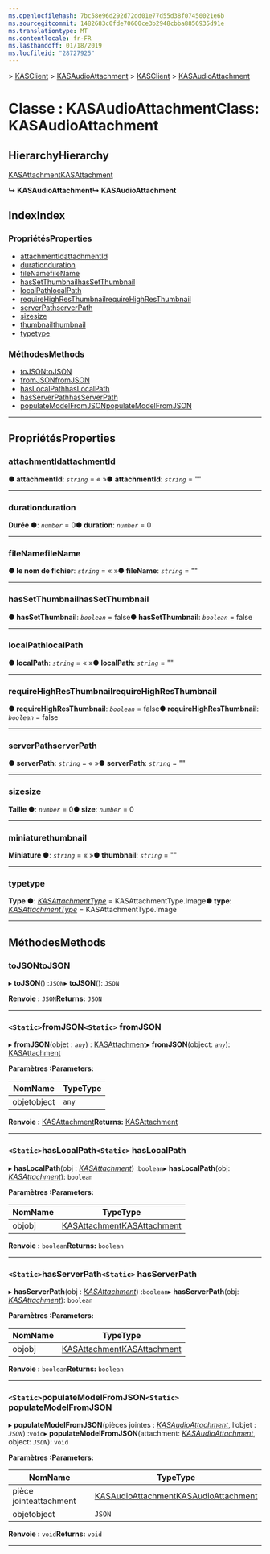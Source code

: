 ```yaml
---
ms.openlocfilehash: 7bc58e96d292d72dd01e77d55d38f07450021e6b
ms.sourcegitcommit: 1482683c0fde70600ce3b2948cbba8856935d91e
ms.translationtype: MT
ms.contentlocale: fr-FR
ms.lasthandoff: 01/18/2019
ms.locfileid: "28727925"
---
```

<span data-ttu-id="43247-101">[](../README.md) > [KASClient](../modules/kasclient.md) > [KASAudioAttachment](../classes/kasclient.kasaudioattachment.md)</span><span class="sxs-lookup"><span data-stu-id="43247-101">[](../README.md) > [KASClient](../modules/kasclient.md) > [KASAudioAttachment](../classes/kasclient.kasaudioattachment.md)</span></span>

# <a name="class-kasaudioattachment"></a><span data-ttu-id="43247-102">Classe : KASAudioAttachment</span><span class="sxs-lookup"><span data-stu-id="43247-102">Class: KASAudioAttachment</span></span>

## <a name="hierarchy"></a><span data-ttu-id="43247-103">Hierarchy</span><span class="sxs-lookup"><span data-stu-id="43247-103">Hierarchy</span></span>

 [<span data-ttu-id="43247-104">KASAttachment</span><span class="sxs-lookup"><span data-stu-id="43247-104">KASAttachment</span></span>](kasclient.kasattachment.md)

<span data-ttu-id="43247-105">**↳ KASAudioAttachment**</span><span class="sxs-lookup"><span data-stu-id="43247-105">**↳ KASAudioAttachment**</span></span>

## <a name="index"></a><span data-ttu-id="43247-106">Index</span><span class="sxs-lookup"><span data-stu-id="43247-106">Index</span></span>

### <a name="properties"></a><span data-ttu-id="43247-107">Propriétés</span><span class="sxs-lookup"><span data-stu-id="43247-107">Properties</span></span>

* [<span data-ttu-id="43247-108">attachmentId</span><span class="sxs-lookup"><span data-stu-id="43247-108">attachmentId</span></span>](kasclient.kasaudioattachment.md#attachmentid)
* [<span data-ttu-id="43247-109">duration</span><span class="sxs-lookup"><span data-stu-id="43247-109">duration</span></span>](kasclient.kasaudioattachment.md#duration)
* [<span data-ttu-id="43247-110">fileName</span><span class="sxs-lookup"><span data-stu-id="43247-110">fileName</span></span>](kasclient.kasaudioattachment.md#filename)
* [<span data-ttu-id="43247-111">hasSetThumbnail</span><span class="sxs-lookup"><span data-stu-id="43247-111">hasSetThumbnail</span></span>](kasclient.kasaudioattachment.md#hassetthumbnail)
* [<span data-ttu-id="43247-112">localPath</span><span class="sxs-lookup"><span data-stu-id="43247-112">localPath</span></span>](kasclient.kasaudioattachment.md#localpath)
* [<span data-ttu-id="43247-113">requireHighResThumbnail</span><span class="sxs-lookup"><span data-stu-id="43247-113">requireHighResThumbnail</span></span>](kasclient.kasaudioattachment.md#requirehighresthumbnail)
* [<span data-ttu-id="43247-114">serverPath</span><span class="sxs-lookup"><span data-stu-id="43247-114">serverPath</span></span>](kasclient.kasaudioattachment.md#serverpath)
* [<span data-ttu-id="43247-115">size</span><span class="sxs-lookup"><span data-stu-id="43247-115">size</span></span>](kasclient.kasaudioattachment.md#size)
* [<span data-ttu-id="43247-116">thumbnail</span><span class="sxs-lookup"><span data-stu-id="43247-116">thumbnail</span></span>](kasclient.kasaudioattachment.md#thumbnail)
* [<span data-ttu-id="43247-117">type</span><span class="sxs-lookup"><span data-stu-id="43247-117">type</span></span>](kasclient.kasaudioattachment.md#type)
### <a name="methods"></a><span data-ttu-id="43247-118">Méthodes</span><span class="sxs-lookup"><span data-stu-id="43247-118">Methods</span></span>

* [<span data-ttu-id="43247-119">toJSON</span><span class="sxs-lookup"><span data-stu-id="43247-119">toJSON</span></span>](kasclient.kasaudioattachment.md#tojson)
* [<span data-ttu-id="43247-120">fromJSON</span><span class="sxs-lookup"><span data-stu-id="43247-120">fromJSON</span></span>](kasclient.kasaudioattachment.md#fromjson)
* [<span data-ttu-id="43247-121">hasLocalPath</span><span class="sxs-lookup"><span data-stu-id="43247-121">hasLocalPath</span></span>](kasclient.kasaudioattachment.md#haslocalpath)
* [<span data-ttu-id="43247-122">hasServerPath</span><span class="sxs-lookup"><span data-stu-id="43247-122">hasServerPath</span></span>](kasclient.kasaudioattachment.md#hasserverpath)
* [<span data-ttu-id="43247-123">populateModelFromJSON</span><span class="sxs-lookup"><span data-stu-id="43247-123">populateModelFromJSON</span></span>](kasclient.kasaudioattachment.md#populatemodelfromjson)

---

## <a name="properties"></a><span data-ttu-id="43247-124">Propriétés</span><span class="sxs-lookup"><span data-stu-id="43247-124">Properties</span></span>

<a id="attachmentid"></a>

###  <a name="attachmentid"></a><span data-ttu-id="43247-125">attachmentId</span><span class="sxs-lookup"><span data-stu-id="43247-125">attachmentId</span></span>

<span data-ttu-id="43247-126">**● attachmentId**: *`string`* = « »</span><span class="sxs-lookup"><span data-stu-id="43247-126">**● attachmentId**: *`string`* = ""</span></span>

___

<a id="duration"></a>

###  <a name="duration"></a><span data-ttu-id="43247-127">duration</span><span class="sxs-lookup"><span data-stu-id="43247-127">duration</span></span>

<span data-ttu-id="43247-128">**Durée ●**: *`number`* = 0</span><span class="sxs-lookup"><span data-stu-id="43247-128">**● duration**: *`number`* = 0</span></span>

___

<a id="filename"></a>

###  <a name="filename"></a><span data-ttu-id="43247-129">fileName</span><span class="sxs-lookup"><span data-stu-id="43247-129">fileName</span></span>

<span data-ttu-id="43247-130">**● le nom de fichier**: *`string`* = « »</span><span class="sxs-lookup"><span data-stu-id="43247-130">**● fileName**: *`string`* = ""</span></span>

___

<a id="hassetthumbnail"></a>

###  <a name="hassetthumbnail"></a><span data-ttu-id="43247-131">hasSetThumbnail</span><span class="sxs-lookup"><span data-stu-id="43247-131">hasSetThumbnail</span></span>

<span data-ttu-id="43247-132">**● hasSetThumbnail**: *`boolean`* = false</span><span class="sxs-lookup"><span data-stu-id="43247-132">**● hasSetThumbnail**: *`boolean`* = false</span></span>

___

<a id="localpath"></a>

###  <a name="localpath"></a><span data-ttu-id="43247-133">localPath</span><span class="sxs-lookup"><span data-stu-id="43247-133">localPath</span></span>

<span data-ttu-id="43247-134">**● localPath**: *`string`* = « »</span><span class="sxs-lookup"><span data-stu-id="43247-134">**● localPath**: *`string`* = ""</span></span>

___

<a id="requirehighresthumbnail"></a>

###  <a name="requirehighresthumbnail"></a><span data-ttu-id="43247-135">requireHighResThumbnail</span><span class="sxs-lookup"><span data-stu-id="43247-135">requireHighResThumbnail</span></span>

<span data-ttu-id="43247-136">**● requireHighResThumbnail**: *`boolean`* = false</span><span class="sxs-lookup"><span data-stu-id="43247-136">**● requireHighResThumbnail**: *`boolean`* = false</span></span>

___

<a id="serverpath"></a>

###  <a name="serverpath"></a><span data-ttu-id="43247-137">serverPath</span><span class="sxs-lookup"><span data-stu-id="43247-137">serverPath</span></span>

<span data-ttu-id="43247-138">**● serverPath**: *`string`* = « »</span><span class="sxs-lookup"><span data-stu-id="43247-138">**● serverPath**: *`string`* = ""</span></span>

___

<a id="size"></a>

###  <a name="size"></a><span data-ttu-id="43247-139">size</span><span class="sxs-lookup"><span data-stu-id="43247-139">size</span></span>

<span data-ttu-id="43247-140">**Taille ●**: *`number`* = 0</span><span class="sxs-lookup"><span data-stu-id="43247-140">**● size**: *`number`* = 0</span></span>

___

<a id="thumbnail"></a>

###  <a name="thumbnail"></a><span data-ttu-id="43247-141">miniature</span><span class="sxs-lookup"><span data-stu-id="43247-141">thumbnail</span></span>

<span data-ttu-id="43247-142">**Miniature ●**: *`string`* = « »</span><span class="sxs-lookup"><span data-stu-id="43247-142">**● thumbnail**: *`string`* = ""</span></span>

___

<a id="type"></a>

###  <a name="type"></a><span data-ttu-id="43247-143">type</span><span class="sxs-lookup"><span data-stu-id="43247-143">type</span></span>

<span data-ttu-id="43247-144">**Type ●**: *[KASAttachmentType](../enums/kasclient.kasattachmenttype.md)* = KASAttachmentType.Image</span><span class="sxs-lookup"><span data-stu-id="43247-144">**● type**: *[KASAttachmentType](../enums/kasclient.kasattachmenttype.md)* =  KASAttachmentType.Image</span></span>

___

## <a name="methods"></a><span data-ttu-id="43247-145">Méthodes</span><span class="sxs-lookup"><span data-stu-id="43247-145">Methods</span></span>

<a id="tojson"></a>

###  <a name="tojson"></a><span data-ttu-id="43247-146">toJSON</span><span class="sxs-lookup"><span data-stu-id="43247-146">toJSON</span></span>

<span data-ttu-id="43247-147">▸ **toJSON**() :`JSON`</span><span class="sxs-lookup"><span data-stu-id="43247-147">▸ **toJSON**(): `JSON`</span></span>

<span data-ttu-id="43247-148">**Renvoie :** `JSON`</span><span class="sxs-lookup"><span data-stu-id="43247-148">**Returns:** `JSON`</span></span>

___

<a id="fromjson"></a>

### <a name="static-fromjson"></a><span data-ttu-id="43247-149">`<Static>`fromJSON</span><span class="sxs-lookup"><span data-stu-id="43247-149">`<Static>` fromJSON</span></span>

<span data-ttu-id="43247-150">▸ **fromJSON**(objet : *`any`*) : [KASAttachment](kasclient.kasattachment.md)</span><span class="sxs-lookup"><span data-stu-id="43247-150">▸ **fromJSON**(object: *`any`*): [KASAttachment](kasclient.kasattachment.md)</span></span>

<span data-ttu-id="43247-151">**Paramètres :**</span><span class="sxs-lookup"><span data-stu-id="43247-151">**Parameters:**</span></span>

| <span data-ttu-id="43247-152">Nom</span><span class="sxs-lookup"><span data-stu-id="43247-152">Name</span></span> | <span data-ttu-id="43247-153">Type</span><span class="sxs-lookup"><span data-stu-id="43247-153">Type</span></span> |
| ------ | ------ |
| <span data-ttu-id="43247-154">objet</span><span class="sxs-lookup"><span data-stu-id="43247-154">object</span></span> | `any` |

<span data-ttu-id="43247-155">**Renvoie :** [KASAttachment](kasclient.kasattachment.md)</span><span class="sxs-lookup"><span data-stu-id="43247-155">**Returns:** [KASAttachment](kasclient.kasattachment.md)</span></span>

___

<a id="haslocalpath"></a>

### <a name="static-haslocalpath"></a><span data-ttu-id="43247-156">`<Static>`hasLocalPath</span><span class="sxs-lookup"><span data-stu-id="43247-156">`<Static>` hasLocalPath</span></span>

<span data-ttu-id="43247-157">▸ **hasLocalPath**(obj : *[KASAttachment](kasclient.kasattachment.md)*) :`boolean`</span><span class="sxs-lookup"><span data-stu-id="43247-157">▸ **hasLocalPath**(obj: *[KASAttachment](kasclient.kasattachment.md)*): `boolean`</span></span>

<span data-ttu-id="43247-158">**Paramètres :**</span><span class="sxs-lookup"><span data-stu-id="43247-158">**Parameters:**</span></span>

| <span data-ttu-id="43247-159">Nom</span><span class="sxs-lookup"><span data-stu-id="43247-159">Name</span></span> | <span data-ttu-id="43247-160">Type</span><span class="sxs-lookup"><span data-stu-id="43247-160">Type</span></span> |
| ------ | ------ |
| <span data-ttu-id="43247-161">obj</span><span class="sxs-lookup"><span data-stu-id="43247-161">obj</span></span> | [<span data-ttu-id="43247-162">KASAttachment</span><span class="sxs-lookup"><span data-stu-id="43247-162">KASAttachment</span></span>](kasclient.kasattachment.md) |

<span data-ttu-id="43247-163">**Renvoie :** `boolean`</span><span class="sxs-lookup"><span data-stu-id="43247-163">**Returns:** `boolean`</span></span>

___

<a id="hasserverpath"></a>

### <a name="static-hasserverpath"></a><span data-ttu-id="43247-164">`<Static>`hasServerPath</span><span class="sxs-lookup"><span data-stu-id="43247-164">`<Static>` hasServerPath</span></span>

<span data-ttu-id="43247-165">▸ **hasServerPath**(obj : *[KASAttachment](kasclient.kasattachment.md)*) :`boolean`</span><span class="sxs-lookup"><span data-stu-id="43247-165">▸ **hasServerPath**(obj: *[KASAttachment](kasclient.kasattachment.md)*): `boolean`</span></span>

<span data-ttu-id="43247-166">**Paramètres :**</span><span class="sxs-lookup"><span data-stu-id="43247-166">**Parameters:**</span></span>

| <span data-ttu-id="43247-167">Nom</span><span class="sxs-lookup"><span data-stu-id="43247-167">Name</span></span> | <span data-ttu-id="43247-168">Type</span><span class="sxs-lookup"><span data-stu-id="43247-168">Type</span></span> |
| ------ | ------ |
| <span data-ttu-id="43247-169">obj</span><span class="sxs-lookup"><span data-stu-id="43247-169">obj</span></span> | [<span data-ttu-id="43247-170">KASAttachment</span><span class="sxs-lookup"><span data-stu-id="43247-170">KASAttachment</span></span>](kasclient.kasattachment.md) |

<span data-ttu-id="43247-171">**Renvoie :** `boolean`</span><span class="sxs-lookup"><span data-stu-id="43247-171">**Returns:** `boolean`</span></span>

___

<a id="populatemodelfromjson"></a>

### <a name="static-populatemodelfromjson"></a><span data-ttu-id="43247-172">`<Static>`populateModelFromJSON</span><span class="sxs-lookup"><span data-stu-id="43247-172">`<Static>` populateModelFromJSON</span></span>

<span data-ttu-id="43247-173">▸ **populateModelFromJSON**(pièces jointes : *[KASAudioAttachment](kasclient.kasaudioattachment.md)*, l’objet : *`JSON`*) :`void`</span><span class="sxs-lookup"><span data-stu-id="43247-173">▸ **populateModelFromJSON**(attachment: *[KASAudioAttachment](kasclient.kasaudioattachment.md)*, object: *`JSON`*): `void`</span></span>

<span data-ttu-id="43247-174">**Paramètres :**</span><span class="sxs-lookup"><span data-stu-id="43247-174">**Parameters:**</span></span>

| <span data-ttu-id="43247-175">Nom</span><span class="sxs-lookup"><span data-stu-id="43247-175">Name</span></span> | <span data-ttu-id="43247-176">Type</span><span class="sxs-lookup"><span data-stu-id="43247-176">Type</span></span> |
| ------ | ------ |
| <span data-ttu-id="43247-177">pièce jointe</span><span class="sxs-lookup"><span data-stu-id="43247-177">attachment</span></span> | [<span data-ttu-id="43247-178">KASAudioAttachment</span><span class="sxs-lookup"><span data-stu-id="43247-178">KASAudioAttachment</span></span>](kasclient.kasaudioattachment.md) |
| <span data-ttu-id="43247-179">objet</span><span class="sxs-lookup"><span data-stu-id="43247-179">object</span></span> | `JSON` |

<span data-ttu-id="43247-180">**Renvoie :** `void`</span><span class="sxs-lookup"><span data-stu-id="43247-180">**Returns:** `void`</span></span>

___

